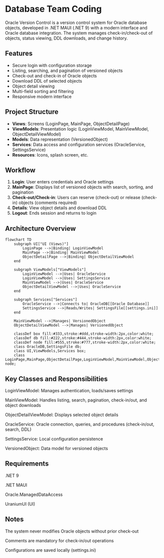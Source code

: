 # Database Team Coding

Oracle Version Control is a version control system for Oracle database objects, developed in .NET MAUI (.NET 9) with a modern interface and Oracle database integration. The system manages check-in/check-out of objects, status viewing, DDL downloads, and change history.

## Features
- Secure login with configuration storage
- Listing, searching, and pagination of versioned objects
- Check-out and check-in of Oracle objects
- Download DDL of selected objects
- Object detail viewing
- Multi-field sorting and filtering
- Responsive modern interface

## Project Structure
- **Views**: Screens (LoginPage, MainPage, ObjectDetailPage)
- **ViewModels**: Presentation logic (LoginViewModel, MainViewModel, ObjectDetailViewModel)
- **Models**: Data representation (VersionedObject)
- **Services**: Data access and configuration services (OracleService, SettingsService)
- **Resources**: Icons, splash screen, etc.

## Workflow
1. **Login**: User enters credentials and Oracle settings
2. **MainPage**: Displays list of versioned objects with search, sorting, and pagination
3. **Check-out/Check-in**: Users can reserve (check-out) or release (check-in) objects (comments required)
4. **Details**: View object details and download DDL
5. **Logout**: Ends session and returns to login

## Architecture Overview
```mermaid
flowchart TD
    subgraph UI["UI (Views)"]
        LoginPage -->|Binding| LoginViewModel
        MainPage -->|Binding| MainViewModel
        ObjectDetailPage -->|Binding| ObjectDetailViewModel
    end

    subgraph ViewModels["ViewModels"]
        LoginViewModel -->|Uses| OracleService
        LoginViewModel -->|Uses| SettingsService
        MainViewModel -->|Uses| OracleService
        ObjectDetailViewModel -->|Uses| OracleService
    end

    subgraph Services["Services"]
        OracleService -->|Connects to| OracleDB[[Oracle Database]]
        SettingsService -->|Reads/Writes| SettingsFile[[settings.ini]]
    end

    MainViewModel -->|Manages| VersionedObject
    ObjectDetailViewModel -->|Manages| VersionedObject

    classDef box fill:#333,stroke:#ddd,stroke-width:2px,color:white;
    classDef db fill:#222,stroke:#444,stroke-width:2px,color:white;
    classDef node fill:#555,stroke:#777,stroke-width:2px,color:white;
    class OracleDB,SettingsFile db;
    class UI,ViewModels,Services box;
    class LoginPage,MainPage,ObjectDetailPage,LoginViewModel,MainViewModel,ObjectDetailViewModel,OracleService,SettingsService,VersionedObject node;
```

## Key Classes and Responsibilities
LoginViewModel: Manages authentication, loads/saves settings

MainViewModel: Handles listing, search, pagination, check-in/out, and object downloads

ObjectDetailViewModel: Displays selected object details

OracleService: Oracle connection, queries, and procedures (check-in/out, search, DDL)

SettingsService: Local configuration persistence

VersionedObject: Data model for versioned objects

## Requirements
.NET 9

.NET MAUI

Oracle.ManagedDataAccess

UraniumUI (UI)

## Notes
The system never modifies Oracle objects without prior check-out

Comments are mandatory for check-in/out operations

Configurations are saved locally (settings.ini)
